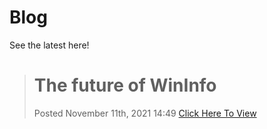 # Blog
See the latest here!
> # The future of WinInfo
> Posted November 11th, 2021 14:49
> [Click Here To View](post0001.md)
